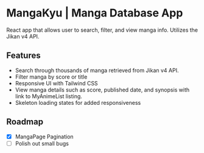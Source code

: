 # MangaKyu | Manga Database App

React app that allows user to search, filter, and view manga info. Utilizes the Jikan v4 API.

## Features

- Search through thousands of manga retrieved from Jikan v4 API.
- Filter manga by score or title
- Responsive UI with Tailwind CSS
- View manga details such as score, published date, and synopsis with link to MyAnimeList listing.
- Skeleton loading states for added responsiveness

## Roadmap

* [x]  MangaPage Pagination
* [ ]  Polish out small bugs

